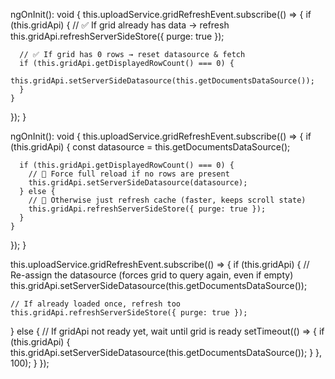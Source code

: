 ngOnInit(): void {
  this.uploadService.gridRefreshEvent.subscribe(() => {
    if (this.gridApi) {
      // ✅ If grid already has data → refresh
      this.gridApi.refreshServerSideStore({ purge: true });

      // ✅ If grid has 0 rows → reset datasource & fetch
      if (this.gridApi.getDisplayedRowCount() === 0) {
        this.gridApi.setServerSideDatasource(this.getDocumentsDataSource());
      }
    }
  });
}




ngOnInit(): void {
  this.uploadService.gridRefreshEvent.subscribe(() => {
    if (this.gridApi) {
      const datasource = this.getDocumentsDataSource();

      if (this.gridApi.getDisplayedRowCount() === 0) {
        // 🔄 Force full reload if no rows are present
        this.gridApi.setServerSideDatasource(datasource);
      } else {
        // 🔁 Otherwise just refresh cache (faster, keeps scroll state)
        this.gridApi.refreshServerSideStore({ purge: true });
      }
    }
  });
}






this.uploadService.gridRefreshEvent.subscribe(() => {
  if (this.gridApi) {
    // Re-assign the datasource (forces grid to query again, even if empty)
    this.gridApi.setServerSideDatasource(this.getDocumentsDataSource());

    // If already loaded once, refresh too
    this.gridApi.refreshServerSideStore({ purge: true });
  } else {
    // If gridApi not ready yet, wait until grid is ready
    setTimeout(() => {
      if (this.gridApi) {
        this.gridApi.setServerSideDatasource(this.getDocumentsDataSource());
      }
    }, 100);
  }
});
